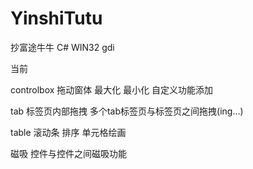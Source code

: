 # YinshiTutu
抄富途牛牛
C#
WIN32
gdi

当前

controlbox
 拖动窗体
 最大化
 最小化
 自定义功能添加

tab
 标签页内部拖拽
 多个tab标签页与标签页之间拖拽(ing...)

table
 滚动条
 排序
 单元格绘画

磁吸
 控件与控件之间磁吸功能
 
